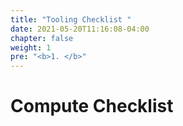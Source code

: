 ```yaml
---
title: "Tooling Checklist "
date: 2021-05-20T11:16:08-04:00
chapter: false
weight: 1
pre: "<b>1. </b>"
---
```

 
# Compute Checklist
 
